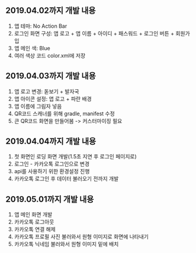 ## 2019.04.02까지 개발 내용
1. 앱 테마: No Action Bar
2. 로그인 화면 구성: 앱 로고 + 앱 이름 + 아이디 + 패스워드 + 로그인 버튼 + 회원가입
3. 앱 메인 색: Blue
4. 여러 색상 코드 color.xml에 저장

## 2019.04.03까지 개발 내용
1. 앱 로고 변경: 돋보기 + 발자국
2. 앱 아이콘 설정: 앱 로고 + 파란 배경
3. 앱 이름에 그림자 넣음
4. QR코드 스캐너를 위해 gradle, manifest 수정
5. 큰 QR코드 화면을 만들어봄 -> 커스터마이징 필요

## 2019.04.04까지 개발 내용
1. 첫 화면인 로딩 화면 개발(1.5초 지연 후 로그인 페이지로)
2. 로그인 - 카카오톡 로그인으로 변경
3. api를 사용하기 위한 환경설정 진행
4. 카카오톡 로그인 후 데이터 불러오기 전까지 개발

## 2019.05.01까지 개발 내용
1. 앱 메인 화면 개발
2. 카카오톡 로그아웃
3. 카카오톡 연결 해제
4. 카카오톡 프로필 사진 불러와서 원형 이미지로 화면에 나타내기
5. 카카오톡 닉네임 불러와서 원형 이미지 밑에 배치
